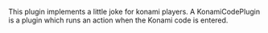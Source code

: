 This plugin implements a little joke for konami players. A KonamiCodePlugin is a plugin which runs an action when the Konami code is entered. 